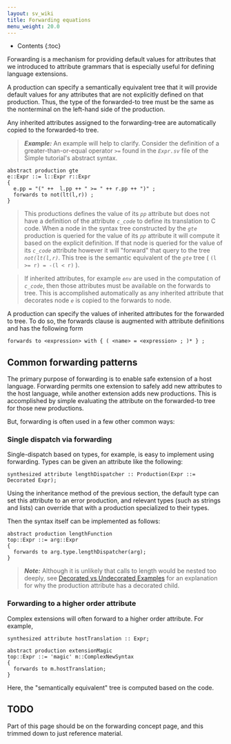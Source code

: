 ```yaml
---
layout: sv_wiki
title: Forwarding equations
menu_weight: 20.0
---
```


* Contents
{:toc}

Forwarding is a mechanism for providing default values for attributes that we introduced to attribute grammars that is especially useful for defining language extensions.

A production can specify a semantically equivalent tree that it will provide default values for any attributes that are not explicitly defined on that production.  Thus, the type of the forwarded-to tree must be the same as the nonterminal on the left-hand side of the production.

Any inherited attributes assigned to the forwarding-tree are automatically copied to the forwarded-to tree.

> _**Example:**_ An example will help to clarify.  Consider the definition of a greater-than-or-equal operator _`>=`_ found in the _`Expr.sv`_ file of the Simple tutorial's abstract syntax.
```
abstract production gte 
e::Expr ::= l::Expr r::Expr 
{
  e.pp = "(" ++  l.pp ++ " >= " ++ r.pp ++ ")" ;
  forwards to not(lt(l,r)) ;
}
```
> This productions defines the value of its _`pp`_ attribute but does not have a definition of the attribute _`c_code`_ to define its translation to C code.  When a node in the syntax tree constructed by the _`gte`_ production is queried for the value of its _`pp`_ attribute it will compute it based on the explicit definition.  If that node is queried for the value of its _`c_code`_ attribute however it will "forward" that query to the tree _`not(lt(l,r)`_.  This tree is the semantic equivalent of the _`gte`_ tree ( `(l >= r) = -(l < r)` ).

> If inherited attributes, for example _`env`_ are used in the computation of _`c_code`_, then those attributes must be available on the forwards to tree.  This is accomplished automatically as any inherited attribute that decorates node _`e`_ is copied to the forwards to node.

A production can specify the values of inherited attributes for the forwarded to tree.  To do so, the forwards clause is augmented with attribute definitions and has the following form
```
forwards to <expression> with { ( <name> = <expression> ; )* } ;
```

## Common forwarding patterns

The primary purpose of forwarding is to enable safe extension of a host language. Forwarding permits one extension to safely add new attributes to the host language, while another extension adds new productions. This is accomplished by simple evaluating the attribute on the forwarded-to tree for those new productions.

But, forwarding is often used in a few other common ways:

### Single dispatch via forwarding

Single-dispatch based on types, for example, is easy to implement using forwarding. Types can be given an attribute like the following:

```
synthesized attribute lengthDispatcher :: Production(Expr ::= Decorated Expr);
```

Using the inheritance method of the previous section, the default type can set this attribute to an error production, and relevant types (such as strings and lists) can override that with a production specialized to their types.

Then the syntax itself can be implemented as follows:

```
abstract production lengthFunction
top::Expr ::= arg::Expr
{
  forwards to arg.type.lengthDispatcher(arg);
}
```

> _**Note:**_ Although it is unlikely that calls to length would be nested too deeply, see [Decorated vs Undecorated Examples](/silver/concepts/decorated-vs-undecorated/) for an explanation for why the production attribute has a decorated child.

### Forwarding to a higher order attribute

Complex extensions will often forward to a higher order attribute.  For example,

```
synthesized attribute hostTranslation :: Expr;

abstract production extensionMagic
top::Expr ::= 'magic' m::ComplexNewSyntax
{
  forwards to m.hostTranslation;
}
```

Here, the "semantically equivalent" tree is computed based on the code.

## TODO

Part of this page should be on the forwarding concept page, and this trimmed down to just reference material.
